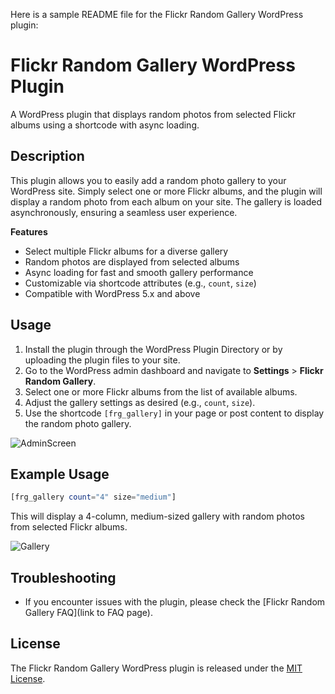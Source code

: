 Here is a sample README file for the Flickr Random Gallery WordPress plugin:

**Flickr Random Gallery WordPress Plugin**
=========================================

A WordPress plugin that displays random photos from selected Flickr albums using a shortcode with async loading.

**Description**
---------------

This plugin allows you to easily add a random photo gallery to your WordPress site. Simply select one or more Flickr albums, and the plugin will display a random photo from each album on your site. The gallery is loaded asynchronously, ensuring a seamless user experience.

**Features**

* Select multiple Flickr albums for a diverse gallery
* Random photos are displayed from selected albums
* Async loading for fast and smooth gallery performance
* Customizable via shortcode attributes (e.g., `count`, `size`)
* Compatible with WordPress 5.x and above

**Usage**
---------

1. Install the plugin through the WordPress Plugin Directory or by uploading the plugin files to your site.
2. Go to the WordPress admin dashboard and navigate to **Settings** > **Flickr Random Gallery**.
3. Select one or more Flickr albums from the list of available albums.
4. Adjust the gallery settings as desired (e.g., `count`, `size`).
5. Use the shortcode `[frg_gallery]` in your page or post content to display the random photo gallery.

![AdminScreen](https://github.com/user-attachments/assets/35c9f787-f222-4a5b-a0eb-965ebb43434c)

**Example Usage**
-----------------

```php
[frg_gallery count="4" size="medium"]
```

This will display a 4-column, medium-sized gallery with random photos from selected Flickr albums.

![Gallery](https://github.com/user-attachments/assets/69851281-f31e-4fe7-9863-9f372674218e)


**Troubleshooting**
------------------

* If you encounter issues with the plugin, please check the [Flickr Random Gallery FAQ](link to FAQ page).

**License**
----------

The Flickr Random Gallery WordPress plugin is released under the [MIT License](https://opensource.org/licenses/MIT).

